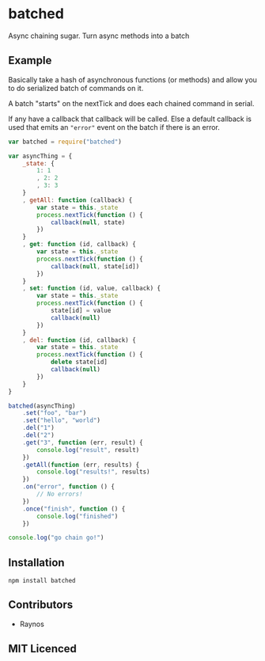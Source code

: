 # batched

Async chaining sugar. Turn async methods into a batch

## Example

Basically take a hash of asynchronous functions (or methods) and
    allow you to do serialized batch of commands on it.

A batch "starts" on the nextTick and does each chained command
    in serial.

If any have a callback that callback will be
    called. Else a default callback is used that emits an
    `"error"` event on the batch if there is an error.

```js
var batched = require("batched")

var asyncThing = {
    _state: {
        1: 1
        , 2: 2
        , 3: 3
    }
    , getAll: function (callback) {
        var state = this._state
        process.nextTick(function () {
            callback(null, state)
        })
    }
    , get: function (id, callback) {
        var state = this._state
        process.nextTick(function () {
            callback(null, state[id])
        })
    }
    , set: function (id, value, callback) {
        var state = this._state
        process.nextTick(function () {
            state[id] = value
            callback(null)
        })
    }
    , del: function (id, callback) {
        var state = this._state
        process.nextTick(function () {
            delete state[id]
            callback(null)
        })
    }
}

batched(asyncThing)
    .set("foo", "bar")
    .set("hello", "world")
    .del("1")
    .del("2")
    .get("3", function (err, result) {
        console.log("result", result)
    })
    .getAll(function (err, results) {
        console.log("results!", results)
    })
    .on("error", function () {
        // No errors!
    })
    .once("finish", function () {
        console.log("finished")
    })

console.log("go chain go!")

```

## Installation

`npm install batched`

## Contributors

 - Raynos

## MIT Licenced
